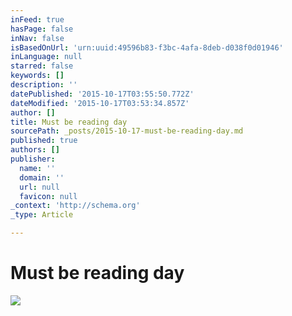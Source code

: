 ```yaml
---
inFeed: true
hasPage: false
inNav: false
isBasedOnUrl: 'urn:uuid:49596b83-f3bc-4afa-8deb-d038f0d01946'
inLanguage: null
starred: false
keywords: []
description: ''
datePublished: '2015-10-17T03:55:50.772Z'
dateModified: '2015-10-17T03:53:34.857Z'
author: []
title: Must be reading day
sourcePath: _posts/2015-10-17-must-be-reading-day.md
published: true
authors: []
publisher:
  name: ''
  domain: ''
  url: null
  favicon: null
_context: 'http://schema.org'
_type: Article

---
```

# Must be reading day
![](https://the-grid-user-content.s3-us-west-2.amazonaws.com/deb22d52-7b9b-48b7-a79e-e81c153226a4.png)